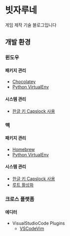 # 빗자루네 

게임 제작 기술 블로그입니다

## 개발 환경

### 윈도우

#### 패키지 관리

* [Chocolatey](./windows_choco.md)
* [Python VirtualEnv](./windows_python_virtualenv.md)

#### 시스템 관리

* [한글 키 Capslock 사용](./windows_hangul_key_capslock.md)

### 맥

#### 패키지 관리

* [Homebrew](./mac_homebrew.md)
* [Python VirtualEnv](./mac_python_virtualenv.md)

#### 시스템 관리

* [한글 키 Capslock 사용](./mac_hangul_key_capslock.md)
* [루트 활성화](./mac_root_enable.md)

### 크로스 플랫폼

#### 에디터

* VisualStudioCode Plugins
    * [VSCodeVim](./vscode_plugin_vim.md)
